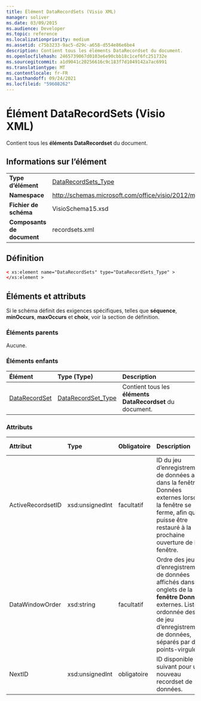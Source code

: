 ```yaml
---
title: Élément DataRecordSets (Visio XML)
manager: soliver
ms.date: 03/09/2015
ms.audience: Developer
ms.topic: reference
ms.localizationpriority: medium
ms.assetid: c75b3233-9ac5-d29c-a658-d554e86e6be4
description: Contient tous les éléments DataRecordset du document.
ms.openlocfilehash: 2465739067d0103e6e90cbb18c1cef6fc251732e
ms.sourcegitcommit: a1d9041c20256616c9c183f7d1049142a7ac6991
ms.translationtype: MT
ms.contentlocale: fr-FR
ms.lasthandoff: 09/24/2021
ms.locfileid: "59608262"
---
```

# <a name="datarecordsets-element-visio-xml"></a>Élément DataRecordSets (Visio XML)

Contient tous les **éléments DataRecordset** du document. 
  
## <a name="element-information"></a>Informations sur l’élément

|||
|:-----|:-----|
|**Type d’élément** <br/> |[DataRecordSets_Type](datarecordsets_type-complextypevisio-xml.md) <br/> |
|**Namespace** <br/> |http://schemas.microsoft.com/office/visio/2012/main  <br/> |
|**Fichier de schéma** <br/> |VisioSchema15.xsd  <br/> |
|**Composants de document** <br/> |recordsets.xml  <br/> |
   
## <a name="definition"></a>Définition

```XML
< xs:element name="DataRecordSets" type="DataRecordSets_Type" >
</xs:element >
```

## <a name="elements-and-attributes"></a>Éléments et attributs

Si le schéma définit des exigences spécifiques, telles que **séquence**, **minOccurs**, **maxOccurs** et **choix**, voir la section de définition. 
  
### <a name="parent-elements"></a>Éléments parents

Aucune.
  
### <a name="child-elements"></a>Éléments enfants

|**Élément**|**Type (Type)**|**Description**|
|:-----|:-----|:-----|
|[DataRecordSet](datarecordset-element-datarecordsets_type-complextypevisio-xml.md) <br/> |[DataRecordSet_Type](datarecordset_type-complextypevisio-xml.md) <br/> |Contient tous les **éléments DataRecordset** du document.  <br/> |
   
### <a name="attributes"></a>Attributs

|**Attribut**|**Type**|**Obligatoire**|**Description**|**Valeurs possibles**|
|:-----|:-----|:-----|:-----|:-----|
|ActiveRecordsetID  <br/> |xsd:unsignedInt  <br/> |facultatif  <br/> |ID du jeu d’enregistrements  de données actif dans la fenêtre Données externes lorsque la fenêtre se ferme, afin qu’il puisse être restauré à la prochaine ouverture de la fenêtre.  <br/> |Valeurs du type xsd:unsignedInt.  <br/> |
|DataWindowOrder  <br/> |xsd:string  <br/> |facultatif  <br/> |Ordre des jeux d’enregistrements de données affichés dans les onglets de la **fenêtre Données** externes. Liste ordonnée des ID de jeu d’enregistrements de données, séparés par des points-virgules.  <br/> |Valeurs du type xsd:string.  <br/> |
|NextID  <br/> |xsd:unsignedInt  <br/> |obligatoire  <br/> |ID disponible suivant pour un nouveau recordset de données.  <br/> |Valeurs du type xsd:unsignedInt.  <br/> |
   

